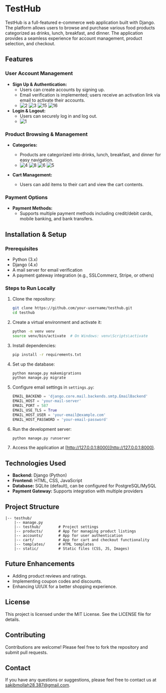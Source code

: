 # TestHub

TestHub is a full-featured e-commerce web application built with Django. The platform allows users to browse and purchase various food products categorized as drinks, lunch, breakfast, and dinner. The application provides a seamless experience for account management, product selection, and checkout.

## Features

### User Account Management
- **Sign Up & Authentication:**
  - Users can create accounts by signing up.
  - Email verification is implemented; users receive an activation link via email to activate their accounts.
  - ![2](https://github.com/user-attachments/assets/87326a5e-5d7a-4e8e-abe0-c7921c0ec40c)
![3](https://github.com/user-attachments/assets/a0642fc1-93db-49a1-8cf4-6b3c5a2b03d0)
![15](https://github.com/user-attachments/assets/3a89a890-8054-4653-9322-a00dc4e7c295)
![16](https://github.com/user-attachments/assets/6c2d5fed-aed1-4046-af6d-98739fd784ed)
- **Login & Logout:**
  - Users can securely log in and log out.
  - ![1](https://github.com/user-attachments/assets/76c50578-53a2-4b60-86b9-e5d2ae5691bf)
 

### Product Browsing & Management
- **Categories:**
  - Products are categorized into drinks, lunch, breakfast, and dinner for easy navigation.
  - ![4](https://github.com/user-attachments/assets/96b4bf11-7c3b-4843-bd87-b0b47535b71d)
![8](https://github.com/user-attachments/assets/d685e2c8-19af-492c-ab5b-2c430c145399)
![6](https://github.com/user-attachments/assets/3305e834-269e-489d-ab8b-4f911748b251)
![5](https://github.com/user-attachments/assets/8eb7fa04-7063-48cf-8b27-76a6fb9079ba)

- **Cart Management:**
  - Users can add items to their cart and view the cart contents.

### Payment Options
- **Payment Methods:**
  - Supports multiple payment methods including credit/debit cards, mobile banking, and bank transfers.

## Installation & Setup

### Prerequisites
- Python (3.x)
- Django (4.x)
- A mail server for email verification
- A payment gateway integration (e.g., SSLCommerz, Stripe, or others)

### Steps to Run Locally
1. Clone the repository:
   ```bash
   git clone https://github.com/your-username/testhub.git
   cd testhub
   ```

2. Create a virtual environment and activate it:
   ```bash
   python -m venv venv
   source venv/bin/activate  # On Windows: venv\Scripts\activate
   ```

3. Install dependencies:
   ```bash
   pip install -r requirements.txt
   ```

4. Set up the database:
   ```bash
   python manage.py makemigrations
   python manage.py migrate
   ```

5. Configure email settings in `settings.py`:
   ```python
   EMAIL_BACKEND = 'django.core.mail.backends.smtp.EmailBackend'
   EMAIL_HOST = 'your-mail-server'
   EMAIL_PORT = 587
   EMAIL_USE_TLS = True
   EMAIL_HOST_USER = 'your-email@example.com'
   EMAIL_HOST_PASSWORD = 'your-email-password'
   ```

6. Run the development server:
   ```bash
   python manage.py runserver
   ```

7. Access the application at [http://127.0.0.1:8000](http://127.0.0.1:8000).

## Technologies Used
- **Backend:** Django (Python)
- **Frontend:** HTML, CSS, JavaScript
- **Database:** SQLite (default), can be configured for PostgreSQL/MySQL
- **Payment Gateway:** Supports integration with multiple providers

## Project Structure
```
|-- testhub/
    |-- manage.py
    |-- testhub/        # Project settings
    |-- products/       # App for managing product listings
    |-- accounts/       # App for user authentication
    |-- cart/           # App for cart and checkout functionality
    |-- templates/      # HTML templates
    |-- static/         # Static files (CSS, JS, Images)
```

## Future Enhancements
- Adding product reviews and ratings.
- Implementing coupon codes and discounts.
- Enhancing UI/UX for a better shopping experience.

## License
This project is licensed under the MIT License. See the LICENSE file for details.

## Contributing
Contributions are welcome! Please feel free to fork the repository and submit pull requests.

## Contact
If you have any questions or suggestions, please feel free to contact us at [sakibmollah28.387@gmail.com](mailto:sakibmollah28.387@gmail.com).
